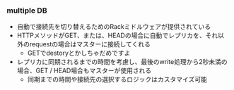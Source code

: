 ### multiple DB

* 自動で接続先を切り替えるためのRackミドルウェアが提供されている
* HTTPメソッドがGET、または、HEADの場合に自動でレプリカを、それ以外のrequestの場合はマスターに接続してくれる
  * GETでdestoryとかしちゃだめですよ
* レプリカに同期されるまでの時間を考慮し、最後のwrite処理から2秒未満の場合、GET / HEAD場合もマスターが使用される
  * 同期までの時間や接続先の選択するロジックはカスタマイズ可能
